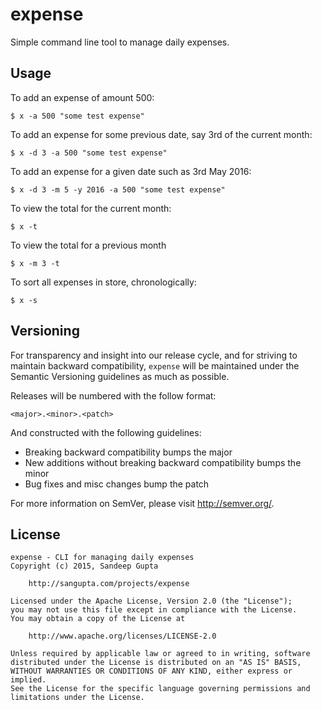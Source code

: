 expense
=======

Simple command line tool to manage daily expenses.

Usage
-----

To add an expense of amount 500:

```
$ x -a 500 "some test expense"
```

To add an expense for some previous date, say 3rd of the current month:

```
$ x -d 3 -a 500 "some test expense"
```

To add an expense for a given date such as 3rd May 2016:

```
$ x -d 3 -m 5 -y 2016 -a 500 "some test expense"
```

To view the total for the current month:

```
$ x -t
```

To view the total for a previous month

```
$ x -m 3 -t
```

To sort all expenses in store, chronologically:

```
$ x -s
```

Versioning
----------

For transparency and insight into our release cycle, and for striving to maintain backward compatibility,
`expense` will be maintained under the Semantic Versioning guidelines as much as possible.

Releases will be numbered with the follow format:

	<major>.<minor>.<patch>

And constructed with the following guidelines:

* Breaking backward compatibility bumps the major
* New additions without breaking backward compatibility bumps the minor
* Bug fixes and misc changes bump the patch

For more information on SemVer, please visit http://semver.org/.

License
-------

```
expense - CLI for managing daily expenses
Copyright (c) 2015, Sandeep Gupta

	http://sangupta.com/projects/expense

Licensed under the Apache License, Version 2.0 (the "License");
you may not use this file except in compliance with the License.
You may obtain a copy of the License at

	http://www.apache.org/licenses/LICENSE-2.0

Unless required by applicable law or agreed to in writing, software
distributed under the License is distributed on an "AS IS" BASIS,
WITHOUT WARRANTIES OR CONDITIONS OF ANY KIND, either express or implied.
See the License for the specific language governing permissions and
limitations under the License.
```
